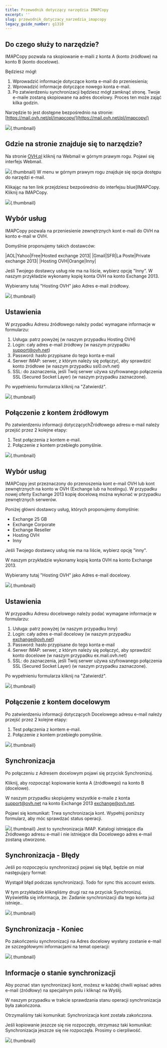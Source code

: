 ```yaml
---
title: Przewodnik dotyczący narzędzia IMAPCopy
excerpt: ''
slug: przewodnik_dotyczacy_narzedzia_imapcopy
legacy_guide_number: g1310
---
```



## Do czego służy to narzędzie?
IMAPCopy pozwala na skopiowanie e-maili z konta A (konto źródłowe) na konto B (konto docelowe).

Będziesz mógł:
1. Wprowadzić informacje dotyczące konta e-mail do przeniesienia;
2. Wprowadzić informacje dotyczące nowego konta e-mail.
3. Po zatwierdzeniu synchronizacji będziesz mógł zamknąć stronę. Twoje e-maile zostaną skopiowane na adres docelowy. Proces ten może zająć kilka godzin. 


Narzędzie to jest dostępne bezpośrednio na stronie: [https://mail.ovh.net/pl/imapcopy/](https://mail.ovh.net/pl/imapcopy/)

![](images/img_1423.jpg){.thumbnail}


## Gdzie na stronie znajduje się to narzędzie?
Na stronie [OVH.pl](http://www.ovh.pl) kliknij na Webmail w górnym prawym rogu.
Pojawi się interfejs Webmail.

![](images/img_2846.jpg){.thumbnail}
W menu w górnym prawym rogu znajduje się opcja dostępu do narzędzi e-mail.

Klikając na ten link przejdziesz bezpośrednio do interfejsu blue]IMAPCopy. Kliknij na IMAPCopy.

![](images/img_2411.jpg){.thumbnail}


## Wybór usług
IMAPCopy pozwala na przeniesienie zewnętrznych kont e-mail do OVH na konto e-mail w OVH. 

Domyślnie proponujemy takich dostawców:

|AOL|Yahoo|Free|Hosted exchange 2013|
|Gmail|SFR|La Poste|Private exchange 2013|
|Hosting OVH|Orange|Inny|


Jeśli Twojego dostawcy usług nie ma na liście, wybierz opcję "Inny".
W naszym przykładzie wykonamy kopię konta OVH na konto Exchange 2013.

Wybieramy tutaj "Hosting OVH" jako Adres e-mail źródłowy.

![](images/img_1426.jpg){.thumbnail}


## Ustawienia
W przypadku Adresu źródłowego należy podać wymagane informacje w formularzu:
1. Usługa: patrz powyżej (w naszym przypadku Hosting OVH) 
2. Login: cały adres e-mail źródłowy (w naszym przypadku support@ovh.net)
3. Password: hasło przypisane do tego konta e-mail
4. Serwer IMAP: serwer, z którym należy się połączyć, aby sprawdzić konto źródłowe (w naszym przypadku ssl0.ovh.net)
5. SSL: do zaznaczenia, jeśli Twój serwer używa szyfrowanego połączenia SSL (Secured Socket Layer) (w naszym przypadku zaznaczone).

Po wypełnieniu formularza kliknij na "Zatwierdź".

![](images/img_1427.jpg){.thumbnail}


## Połączenie z kontem źródłowym
Po zatwierdzeniu informacji dotyczącychŹródłowego adresu e-mail należy przejść przez 2 kolejne etapy: 

1. Test połączenia z kontem e-mail.
2. Połączenie z kontem przebiegło pomyślnie.

![](images/img_1428.jpg){.thumbnail}


## Wybór usług
IMAPCopy jest przeznaczony do przenoszenia kont e-mail OVH lub kont zewnętrznych na konto w OVH (Exchange lub na hostingu).
W przypadku nowej oferty Exchange 2013 kopię docelową można wykonać w przypadku zewnętrznych serwerów. 

Poniżej główni dostawcy usług, których proponujemy domyślnie:

- Exchange 25 GB
- Exchange Corporate
- Exchange Reseller
- Hosting OVH
- Inny



Jeśli Twojego dostawcy usług nie ma na liście, wybierz opcję "inny".

W naszym przykładzie wykonamy kopię konta OVH na konto Exchange 2013.

Wybieramy tutaj "Hosting OVH" jako Adres e-mail docelowy.

![](images/img_1429.jpg){.thumbnail}


## Ustawienia
W przypadku Adresu docelowego należy podać wymagane informacje w formularzu:
1. Usługa: patrz powyżej (w naszym przypadku Inny) 
2. Login: cały adres e-mail docelowy (w naszym przypadku exchange@ovh.net)
3. Password: hasło przypisane do tego konta e-mail
4. Serwer IMAP: serwer, z którym należy się połączyć, aby sprawdzić konto docelowe (w naszym przypadku ex.mail.ovh.net)
5. SSL: do zaznaczenia, jeśli Twój serwer używa szyfrowanego połączenia SSL (Secured Socket Layer) (w naszym przypadku zaznaczone).

Po wypełnieniu formularza kliknij na "Zatwierdź".

![](images/img_1430.jpg){.thumbnail}


## Połączenie z kontem docelowym
Po zatwierdzeniu informacji dotyczących Docelowego adresu e-mail należy przejść przez 2 kolejne etapy: 

1. Test połączenia z kontem e-mail.
2. Połączenie z kontem przebiegło pomyślnie.

![](images/img_1431.jpg){.thumbnail}


## Synchronizacja
Po połączeniu z Adresem docelowym pojawi się przycisk Synchronizuj.

Kliknij, aby rozpocząć kopiowanie konta A (źródłowego) na konto B (docelowe).

W naszym przypadku skopiujemy wszystkie e-maile z konta support@ovh.net na konto Exchange 2013 exchange@ovh.net.

Pojawi się komunikat:
Trwa synchronizacja kont. Wypełnij poniższy formularz, aby móc sprawdzać status operacji.

![](images/img_1432.jpg){.thumbnail}
Jest to synchronizacja IMAP. Katalogi istniejące dla Źródłowego adresu e-mail i nie istniejące dla Docelowego adres e-mail zostaną utworzone.


## Synchronizacja - Błędy
Jeśli po rozpoczęciu synchronizacji pojawi się błąd, będzie on miał następujący format:

Wystąpił błąd podczas synchronizacji. Todo for sync this account exists.

W tym przykładzie kliknęliśmy drugi raz na przycisk Synchronizuj. Wyświetliła się informacja, że: Zadanie synchronizacji dla tego konta już istnieje..

![](images/img_1433.jpg){.thumbnail}


## Synchronizacja - Koniec
Po zakończeniu synchronizacji na Adres docelowy wysłany zostanie e-mail ze szczegółowymi informacjami na temat operacji:

![](images/img_1435.jpg){.thumbnail}


## Informacje o stanie synchronizacji
Aby poznać stan synchronizacji kont, możesz w każdej chwili wpisać adres e-mail (źródłowy) na specjalnym polu i kliknąć na Wyślij.

W naszym przypadku w trakcie sprawdzania stanu operacji synchronizacja była zakończona. 

Otrzymaliśmy taki komunikat: Synchronizacja kont została zakończona.

Jeśli kopiowanie jeszcze się nie rozpoczęło, otrzymasz taki komunikat: Synchronizacja jeszcze się nie rozpoczęła. Prosimy o cierpliwość.

![](images/img_1434.jpg){.thumbnail}

